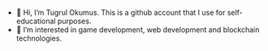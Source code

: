 - 👋 Hi, I’m Tugrul Okumus. This is a github account that I use for self-educational purposes.
- 👀 I’m interested in game development, web development and blockchain technologies.

<!---
ctugrulokms/ctugrulokms is a ✨ special ✨ repository because its `README.md` (this file) appears on your GitHub profile.
You can click the Preview link to take a look at your changes.
--->
